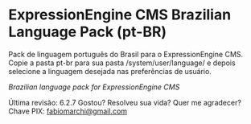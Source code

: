 # ExpressionEngine CMS Brazilian Language Pack (pt-BR)

Pack de linguagem português do Brasil para o ExpressionEngine CMS.
Copie a pasta pt-br para sua pasta /system/user/language/ e depois selecione a linguagem desejada nas preferências de usuário.

_Brazilian language pack for ExpressionEngine CMS_

Última revisão: 6.2.7
Gostou? Resolveu sua vida? Quer me agradecer? Chave PIX: fabiomarchi@gmail.com
